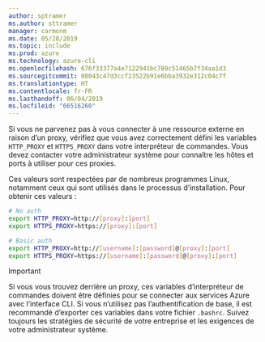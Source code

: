 ```yaml
---
author: sptramer
ms.author: sttramer
manager: carmonm
ms.date: 05/28/2019
ms.topic: include
ms.prod: azure
ms.technology: azure-cli
ms.openlocfilehash: 676f33377a4e7122941bc789c51465b7f34aa1d3
ms.sourcegitcommit: 08043c47d3ccf23522b91e6bba3932e312c04c7f
ms.translationtype: HT
ms.contentlocale: fr-FR
ms.lasthandoff: 06/04/2019
ms.locfileid: "66516260"
---
```

Si vous ne parvenez pas à vous connecter à une ressource externe en raison d’un proxy, vérifiez que vous avez correctement défini les variables `HTTP_PROXY` et `HTTPS_PROXY` dans votre interpréteur de commandes. Vous devez contacter votre administrateur système pour connaître les hôtes et ports à utiliser pour ces proxies.

Ces valeurs sont respectées par de nombreux programmes Linux, notamment ceux qui sont utilisés dans le processus d’installation. Pour obtenir ces valeurs :

```bash
# No auth
export HTTP_PROXY=http://[proxy]:[port]
export HTTPS_PROXY=https://[proxy]:[port]

# Basic auth
export HTTP_PROXY=http://[username]:[password]@[proxy]:[port]
export HTTPS_PROXY=https://[username]:[password]@[proxy]:[port]
```

> [!IMPORTANT]
> Si vous vous trouvez derrière un proxy, ces variables d’interpréteur de commandes doivent être définies pour se connecter aux services Azure avec l’interface CLI.
> Si vous n’utilisez pas l’authentification de base, il est recommandé d’exporter ces variables dans votre fichier `.bashrc`.
> Suivez toujours les stratégies de sécurité de votre entreprise et les exigences de votre administrateur système.
